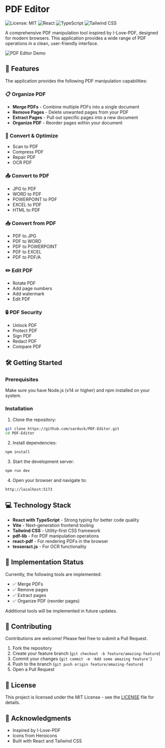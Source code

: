 # PDF Editor

![License: MIT](https://img.shields.io/badge/License-MIT-yellow.svg)
![React](https://img.shields.io/badge/React-18.x-blue)
![TypeScript](https://img.shields.io/badge/TypeScript-5.x-blue)
![Tailwind CSS](https://img.shields.io/badge/Tailwind-3.x-blue)

A comprehensive PDF manipulation tool inspired by I-Love-PDF, designed for modern browsers. This application provides a wide range of PDF operations in a clean, user-friendly interface.

![PDF Editor Demo](https://via.placeholder.com/800x400?text=PDF+Editor+Demo)

## 🚀 Features

The application provides the following PDF manipulation capabilities:

### 📋 Organize PDF
- **Merge PDFs** - Combine multiple PDFs into a single document
- **Remove Pages** - Delete unwanted pages from your PDF
- **Extract Pages** - Pull out specific pages into a new document
- **Organize PDF** - Reorder pages within your document

### 🔄 Convert & Optimize
- Scan to PDF
- Compress PDF
- Repair PDF
- OCR PDF

### 📤 Convert to PDF
- JPG to PDF
- WORD to PDF
- POWERPOINT to PDF
- EXCEL to PDF
- HTML to PDF

### 📥 Convert from PDF
- PDF to JPG
- PDF to WORD
- PDF to POWERPOINT
- PDF to EXCEL
- PDF to PDF/A

### ✏️ Edit PDF
- Rotate PDF
- Add page numbers
- Add watermark
- Edit PDF

### 🔒 PDF Security
- Unlock PDF
- Protect PDF
- Sign PDF
- Redact PDF
- Compare PDF

## 🛠️ Getting Started

### Prerequisites

Make sure you have Node.js (v14 or higher) and npm installed on your system.

### Installation

1. Clone the repository:
```bash
git clone https://github.com/sarduck/PDF-Editor.git
cd PDF-Editor
```

2. Install dependencies:
```bash
npm install
```

3. Start the development server:
```bash
npm run dev
```

4. Open your browser and navigate to:
```
http://localhost:5173
```

## 💻 Technology Stack

- **React with TypeScript** - Strong typing for better code quality
- **Vite** - Next-generation frontend tooling
- **Tailwind CSS** - Utility-first CSS framework
- **pdf-lib** - For PDF manipulation operations
- **react-pdf** - For rendering PDFs in the browser
- **tesseract.js** - For OCR functionality

## 📝 Implementation Status

Currently, the following tools are implemented:
- ✅ Merge PDFs
- ✅ Remove pages
- ✅ Extract pages
- ✅ Organize PDF (reorder pages)

Additional tools will be implemented in future updates.

## 🤝 Contributing

Contributions are welcome! Please feel free to submit a Pull Request.

1. Fork the repository
2. Create your feature branch (`git checkout -b feature/amazing-feature`)
3. Commit your changes (`git commit -m 'Add some amazing feature'`)
4. Push to the branch (`git push origin feature/amazing-feature`)
5. Open a Pull Request

## 📜 License

This project is licensed under the MIT License - see the [LICENSE](LICENSE) file for details.

## 🙏 Acknowledgments

- Inspired by I-Love-PDF
- Icons from Heroicons
- Built with React and Tailwind CSS 